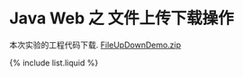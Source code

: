 # Java Web 之 文件上传下载操作

本次实验的工程代码下载. [FileUpDownDemo.zip](../assets/code/FileUpDownDemo.zip)

{% include list.liquid %}